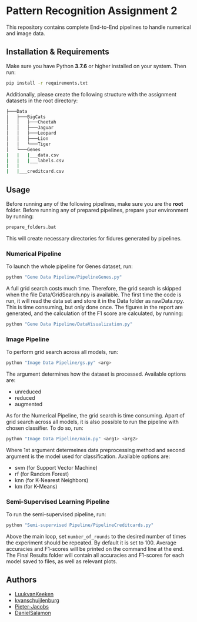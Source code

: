 
# Pattern Recognition Assignment 2

This repository contains complete End-to-End pipelines to handle numerical and image data.




## Installation & Requirements

Make sure you have Python **3.7.6** or higher installed on your system. Then run:

```bash
pip install -r requirements.txt
```
Additionally, please create the following structure with the assignment datasets in the root directory:

```bash
├───Data
│   ├───BigCats
│   │   ├───Cheetah
│   │   ├───Jaguar
│   │   ├───Leopard
│   │   ├───Lion
│   │   └───Tiger
│   └───Genes
|   |   |___data.csv
|   |   |___labels.csv
|   |
|   |___creditcard.csv
```

## Usage
Before running any of the following pipelines, make sure you are the **root** folder. Before running 
any of prepared pipelines, prepare your environment by running:

```bash
prepare_folders.bat
```

This will create necessary directories for fidures generated by pipelines.

### Numerical Pipeline

 To launch the whole pipeline for Genes dataset, run:

```bash
python "Gene Data Pipeline/PipelineGenes.py"
```
A full grid search costs much time. Therefore, the grid search is skipped when the file Data/GridSearch.npy is available. The first time the code is run, it will read the data set and store it in the Data folder as rawData.npy.
 This is time consuming, but only done once. The figures in the report are generated, 
 and the calculation of the F1 score are calculated, by running: 

```bash
python "Gene Data Pipeline/DataVisualization.py"
```


### Image Pipeline

To perform grid search across all models, run:

```bash
python "Image Data Pipeline/gs.py" <arg>
```

The argument determines how the dataset is processed. Available options are:

- unreduced
- reduced
- augmented

As for the Numerical Pipeline, the grid search is time consuming. Apart of grid search across
all models, it is also possible to run the pipeline with chosen classifier. To do so, run:

```bash
python "Image Data Pipeline/main.py" <arg1> <arg2>
```

Where 1st argument determeines data preprocessing method and second argument is the model used
for classification. Available options are:

- svm (for Support Vector Machine)
- rf (for Random Forest)
- knn (for K-Nearest Neighbors)
- km (for K-Means)

### Semi-Supervised Learning Pipeline

To run the semi-supervised pipeline, run:

```bash
python "Semi-supervised Pipeline/PipelineCreditcards.py" 
```
Above the main loop, set `number_of_rounds` to the desired number of times the experiment should be repeated. By default it is set to 100. Average accuracies and F1-scores will be printed on the command line at the end. The Final Results folder will contain all accuracies 
and F1-scores for each model saved to files, as well as relevant plots.
## Authors

- [LuukvanKeeken](https://github.com/LuukvanKeeken)
- [kvanschuijlenburg](https://github.com/kvanschuijlenburg)
- [Pieter-Jacobs](https://github.com/Pieter-Jacobs)
- [DanielSalamon](https://github.com/DanielSalamon)


